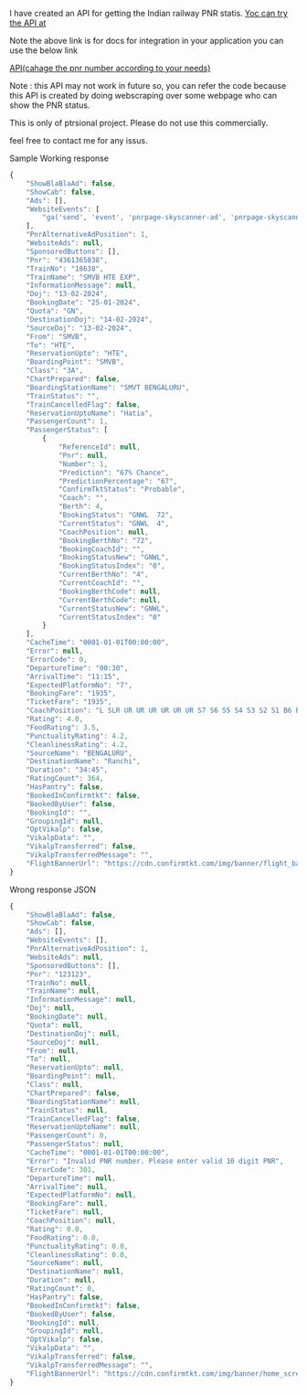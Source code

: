 I have created an API for getting the Indian railway PNR statis.
[Yoc can try the API at ](https://pnr-status-for-railways-api.onrender.com/docs)

Note the above link is for docs for integration in your application you can use the below link

[API(cahage the pnr number according to your needs)](https://pnr-status-for-railways-api.onrender.com/status?pnr=1234567890)

Note : this API may not work in future so, you can refer the code because this API is created by doing webscraping over some webpage who can show the PNR status.

This is only of ptrsional project. 
Please do not use this commercially.

feel free to contact me for any issus.

Sample Working response 
```javascript
{
    "ShowBlaBlaAd": false,
    "ShowCab": false,
    "Ads": [],
    "WebsiteEvents": [
        "ga('send', 'event', 'pnrpage-skyscanner-ad', 'pnrpage-skyscanner-ad-shown')"
    ],
    "PnrAlternativeAdPosition": 1,
    "WebsiteAds": null,
    "SponsoredButtons": [],
    "Pnr": "4361365838",
    "TrainNo": "18638",
    "TrainName": "SMVB HTE EXP",
    "InformationMessage": null,
    "Doj": "13-02-2024",
    "BookingDate": "25-01-2024",
    "Quota": "GN",
    "DestinationDoj": "14-02-2024",
    "SourceDoj": "13-02-2024",
    "From": "SMVB",
    "To": "HTE",
    "ReservationUpto": "HTE",
    "BoardingPoint": "SMVB",
    "Class": "3A",
    "ChartPrepared": false,
    "BoardingStationName": "SMVT BENGALURU",
    "TrainStatus": "",
    "TrainCancelledFlag": false,
    "ReservationUptoName": "Hatia",
    "PassengerCount": 1,
    "PassengerStatus": [
        {
            "ReferenceId": null,
            "Pnr": null,
            "Number": 1,
            "Prediction": "67% Chance",
            "PredictionPercentage": "67",
            "ConfirmTktStatus": "Probable",
            "Coach": "",
            "Berth": 4,
            "BookingStatus": "GNWL  72",
            "CurrentStatus": "GNWL  4",
            "CoachPosition": null,
            "BookingBerthNo": "72",
            "BookingCoachId": "",
            "BookingStatusNew": "GNWL",
            "BookingStatusIndex": "0",
            "CurrentBerthNo": "4",
            "CurrentCoachId": "",
            "BookingBerthCode": null,
            "CurrentBerthCode": null,
            "CurrentStatusNew": "GNWL",
            "CurrentStatusIndex": "0"
        }
    ],
    "CacheTime": "0001-01-01T00:00:00",
    "Error": null,
    "ErrorCode": 0,
    "DepartureTime": "00:30",
    "ArrivalTime": "11:15",
    "ExpectedPlatformNo": "7",
    "BookingFare": "1935",
    "TicketFare": "1935",
    "CoachPosition": "L SLR UR UR UR UR UR UR S7 S6 S5 S4 S3 S2 S1 B6 B5 B4 B3 B2 B1 A1 VSKP",
    "Rating": 4.0,
    "FoodRating": 3.5,
    "PunctualityRating": 4.2,
    "CleanlinessRating": 4.2,
    "SourceName": "BENGALURU",
    "DestinationName": "Ranchi",
    "Duration": "34:45",
    "RatingCount": 364,
    "HasPantry": false,
    "BookedInConfirmtkt": false,
    "BookedByUser": false,
    "BookingId": "",
    "GroupingId": null,
    "OptVikalp": false,
    "VikalpData": "",
    "VikalpTransferred": false,
    "VikalpTransferredMessage": "",
    "FlightBannerUrl": "https://cdn.confirmtkt.com/img/banner/flight_banner_waitlist_cancellation_screen.png"
}
```
Wrong response JSON 
```javascript
{
    "ShowBlaBlaAd": false,
    "ShowCab": false,
    "Ads": [],
    "WebsiteEvents": [],
    "PnrAlternativeAdPosition": 1,
    "WebsiteAds": null,
    "SponsoredButtons": [],
    "Pnr": "123123",
    "TrainNo": null,
    "TrainName": null,
    "InformationMessage": null,
    "Doj": null,
    "BookingDate": null,
    "Quota": null,
    "DestinationDoj": null,
    "SourceDoj": null,
    "From": null,
    "To": null,
    "ReservationUpto": null,
    "BoardingPoint": null,
    "Class": null,
    "ChartPrepared": false,
    "BoardingStationName": null,
    "TrainStatus": null,
    "TrainCancelledFlag": false,
    "ReservationUptoName": null,
    "PassengerCount": 0,
    "PassengerStatus": null,
    "CacheTime": "0001-01-01T00:00:00",
    "Error": "Invalid PNR number. Please enter valid 10 digit PNR",
    "ErrorCode": 301,
    "DepartureTime": null,
    "ArrivalTime": null,
    "ExpectedPlatformNo": null,
    "BookingFare": null,
    "TicketFare": null,
    "CoachPosition": null,
    "Rating": 0.0,
    "FoodRating": 0.0,
    "PunctualityRating": 0.0,
    "CleanlinessRating": 0.0,
    "SourceName": null,
    "DestinationName": null,
    "Duration": null,
    "RatingCount": 0,
    "HasPantry": false,
    "BookedInConfirmtkt": false,
    "BookedByUser": false,
    "BookingId": null,
    "GroupingId": null,
    "OptVikalp": false,
    "VikalpData": "",
    "VikalpTransferred": false,
    "VikalpTransferredMessage": "",
    "FlightBannerUrl": "https://cdn.confirmtkt.com/img/banner/home_screen_flight_banner.png"
}
```
